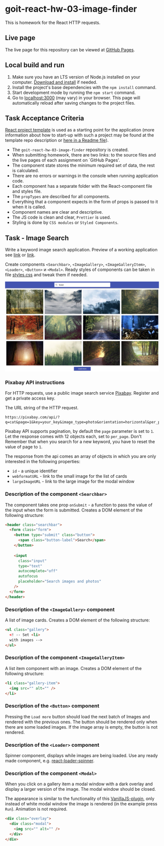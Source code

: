 #  goit-react-hw-03-image-finder 

This is homework for the React HTTP requests.

## Live page

The live page for this repository can be viewed at [GitHub Pages](https://oleksandr-romashko.github.io/goit-react-hw-03-image-finder/).

## Local build and run

  1. Make sure you have an LTS version of Node.js installed on your computer. [Download and install](https://nodejs.org/en/) if needed.
  1. Install the project's base dependencies with the `npm install` command.
  1. Start development mode by running the `npm start` command.
  2. Go to [localhost:3000](http://localhost:3000/) (may vary) in your browser. This page will automatically reload after saving changes to the project files.

## Task Acceptance Criteria

[React project template](https://github.com/goitacademy/react-homework-template/blob/main/README.en.md) is used as a starting point for the application (more information about how to start-up with such a project may be found at the template repo description or [here in a Readme file](./assets/README.project-template.en.md)).

  * The `goit-react-hw-03-image-finder` repository is created.
  * When submitting homework, there are two links: to the source files and the live pages of each assignment on `GitHub Pages'.
  * The component state stores the minimum required set of data, the rest is calculated.
  * There are no errors or warnings in the console when running application code.
  * Each component has a separate folder with the React-component file and styles file.
  * The `propTypes` are described for all components.
  * Everything that a component expects in the form of props is passed to it when it is called.
  * Component names are clear and descriptive.
  * The JS code is clean and clear, `Prettier` is used.
  * Styling is done by `CSS modules` or `Styled Components`.

## Task - Image Search

Write a keyword image search application. Preview of a working application see [link](./assets/task/image-finder-example.mp4) or [link](https://drive.google.com/file/d/1oXCGyiq4uKwW0zzraZLKk4lh3voBlBzZ/view?usp=sharing).

Create components `<Searchbar>`, `<ImageGallery>`, `<ImageGalleryItem>`, `<Loader>`, `<Button>` и `<Modal>`. Ready styles of components can be taken in file [styles.css](./assets/task/styles.css) and tweak them if needed.

<p align="center">
  <img max-width="960" src="./assets/task/image-finder-component-preview.jpg" alt="component preview">
</p>

### Pixabay API instructions

For HTTP requests, use a public image search service [Pixabay](https://pixabay.com/api/docs/). Register and get a private access key.

The URL string of the HTTP request.

```
https://pixabay.com/api/?q=cat&page=1&key=your_key&image_type=photo&orientation=horizontal&per_page=12
```

Pixabay API supports pagination, by default the `page` parameter is set to `1`. Let the response comes with 12 objects each, set to `per_page`. Don't Remember that when you search for a new keyword, you have to reset the value of page to `1`.

The response from the api comes an array of objects in which you are only interested in the following properties:

  * `id` - a unique identifier
  * `webformatURL` - link to the small image for the list of cards
  * `largeImageURL` - link to the large image for the modal window

### Description of the component `<Searchbar>`

The component takes one prop `onSubmit` - a function to pass the value of the input when the form is submitted. Creates a DOM element of the following structure:

```html
<header class="searchbar">
  <form class="form">
    <button type="submit" class="button">
      <span class="button-label">Search</span>
    </button>

    <input
      class="input"
      type="text"
      autocomplete="off"
      autofocus
      placeholder="Search images and photos"
    />
  </form>
</header>
```

### Description of the `<ImageGallery>` component

A list of image cards. Creates a DOM element of the following structure:

```html
<ul class="gallery">
  <! -- Set <li>
  with images -->
</ul>
```

### Description of the component `<ImageGalleryItem>`

A list item component with an image. Creates a DOM element of the following structure:

```html
<li class="gallery-item">
  <img src="" alt="" />
</li>
```

### Description of the `<Button>` component

Pressing the `Load more` button should load the next batch of Images and rendered with the previous ones. The button should be rendered only when there are some loaded images. If the image array is empty, the button is not rendered.

### Description of the `<Loader>` component

Spinner component, displays while images are being loaded. Use any ready made component, e.g. [react-loader-spinner](https://github.com/mhnpd/react-loader-spinner).

### Description of the component `<Modal>`

When you click on a gallery item a modal window with a dark overlay and display a larger version of the image. The modal window should be closed.

The appearance is similar to the functionality of this [VanillaJS-plugin](https://basiclightbox.electerious.com/), only instead of white modal window the image is rendered (in the example press `Run`). Animation is not required.

```html
<div class="overlay">
  <div class="modal">
    <img src="" alt="" />
  </div>
</div>
```
